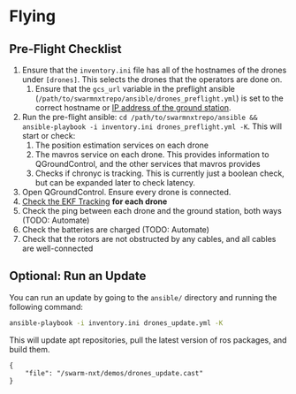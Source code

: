 # Flying

## Pre-Flight Checklist

1. Ensure that the `inventory.ini` file has all of the hostnames of the drones under `[drones]`. This selects the drones that the operators are done on.
	1. Ensure that the `gcs_url` variable in the preflight ansible (`/path/to/swarmnxtrepo/ansible/drones_preflight.yml`) is set to the correct hostname or [IP address of the ground station](software-common-tasks.md#get-ip-of-computer). 
2. Run the pre-flight ansible: `cd /path/to/swarmnxtrepo/ansible && ansible-playbook -i inventory.ini drones_preflight.yml -K`. This will start or check:
	1. The position estimation services on each drone
	2. The mavros service on each drone. This provides information to QGroundControl, and the other services that mavros provides
	3. Checks if chronyc is tracking. This is currently just a boolean check, but can be expanded later to check latency. 
3. Open QGroundControl. Ensure every drone is connected.
4. [Check the EKF Tracking](software-common-tasks.md#check-ekf-tracking) __for each drone__
5. Check the ping between each drone and the ground station, both ways (TODO: Automate)
6. Check the batteries are charged (TODO: Automate)
7. Check that the rotors are not obstructed by any cables, and all cables are well-connected


## Optional: Run an Update

You can run an update by going to the `ansible/` directory and running the following command: 

```bash
ansible-playbook -i inventory.ini drones_update.yml -K 
```

This will update apt repositories, pull the latest version of ros packages, and build them. 

```asciinema-player
{
    "file": "/swarm-nxt/demos/drones_update.cast"
}
```
